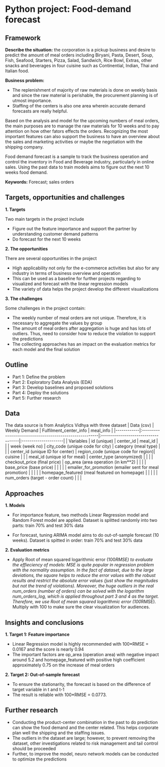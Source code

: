 # Python project: Food-demand forecast
## Framework

**Describe the situation:** the corporation is a pickup business and desire to predict the amount of meal orders including Biryani, Pasta, Desert, Soup, Fish, Seafood, Starters, Pizza, Salad, Sandwich, Rice Bowl, Extras, other snacks and beverages in four cuisine such as Continential, Indian, Thai and Italian food. 

**Business problem:**

- The replenishment of majority of raw materials is done on weekly basis and since the raw material is perishable, the procurement planning is of utmost importance. 
- Staffing of the centers is also one area wherein accurate demand forecasts are really helpful.

Based on the analysis and model for the upcoming numbers of meal orders, the main purposes are to manage the raw materials for 10 weeks and to pay attention on how other fators effects the orders. Recognizing the most important features can also support the business to have an overview about the sales and marketing activities or maybe the negotiation with the shipping company.

Food demand forecast is a sample to track the business operation and control the inventory in Food and Beverage industry, particularly in online sales. Using the past data to train models aims to figure out the next 10 weeks food demand. 

**Keywords:** Forecast; sales orders


## Targets, opportunities and challenges
**1. Targets**

Two main targets in the project include
- Figure out the feature importance and support the partner by understanding customer demand patterns 
- Do forecast for the next 10 weeks

**2. The opportunities**

There are several opportunities in the project
- High applicability not only for the e-commerce activities but also for any industry in terms of business overview and operation 
- This can be used as a baseline for further projects regarding to visualized and forecast with the linear regression models
- The variety of data helps the project develop the different visualizations  

**3. The challenges**

Some challenges in the project contain:
- The weekly number of meal orders are not unique. Therefore, it is necessary to aggregate the values by group
- The amount of meal orders after aggregation is huge and has lots of outliers. Thus, need to consider how to reduce the violation to support the predictions
- The collecting approaches has an impact on the evaluation metrics for each model and the final solution

## Outline
- Part 1: Define the problem
- Part 2: Exploratory Data Analysis (EDA)
- Part 3: Develop baselines and proposed solutions
- Part 4: Deploy the solutions
- Part 5: Further research

## Data
The data source is from Analytics Vidhya with three dataset 
| Data (csv) |     Weekly Demand                                       | Fulfilment_center_info              | meal_info            |
|------------|:--------------------------------------------------------|:------------------------------------|:---------------------|
| Variables  | id (unique)                                             | center_id                           | meal_id              |
|            | week (week no)                                          | city_code (unique code for city)    | category (meal type) |
|            | center_id (unique ID for center)                        | region_code (unique code for region)| cuisine              |
|            | meal_id (unique id for meal)                            | center_type (anonymized)            |                      |
|            | checkout_price (final price)                            | op_area (area operation (in km**2)  |                      |
|            | base_price (base price)                                 |                                     |                      |
|            | emailer_for_promotion (emailer sent for meal promotion) |                                     |                      |
|            | homepage_featured (meal featured on homepage)           |                                     |                      |
|            | num_orders (target - order count)                       |                                     |                      |

## Approaches
**1. Models**

- For importance feature, two methods Linear Regression model and Random Forest model are applied. 
Dataset is splitted randomly into two parts: train 70% and test 30% data

- For forecast, tuning ARIMA model aims to do out-of-sample forecast (10 weeks). 
Dataset is spitted in order: train 70% and test 30% data

**2. Evaluation metrics**

- Apply Root of mean squared logarithmic error (100*RMSE) to evaluate the effieciency of models: MSE is quite popular in regression problem with the normality assumption. In the fact of dataset, due to the large deviations, the square helps to reduce the error values with the robust results and restrict the absolute error values (just show the magnitudes but not the trend of violations). Moreover, the huge outliers in the real num_orders (number of orders) can be solved with the logarithm num_orders_log, which is applied throughout part 3 and 4 as the target. Therefore, we use Root of mean squared logarithmic error (100*RMSE). Multiply with 100 to make sure the clear visualization for audiences.  

## Insights and conclusions

**1. Target 1: Feature importance**

- Linear Regression model is highly recommended with 100*RMSE = 0.0167 and the score is nearly 0.94
- The important factors are op_area (operation area) with negative impact around 5.2 and homepage_featured with positive high coefficient approximately 0.75 on the increase of meal orders

**2. Target 2: Out-of-sample forecast**

- To ensure the stationarity, the forecast is based on the difference of target variable in t and t-1
- The result is reliable with 100*RMSE = 0.0773. 

## Further research

- Conducting the product-center combination in the past to do prediction can show the food demand and the center related. This helps corporate plan well the shipping and the staffing issues.
- The outliers in the dataset are large; however, to prevent removing the dataset, other investigations related to risk management and tail control should be proceeded
- Further, to improve the model, neuro network models can be conducted to optimize the predictions





